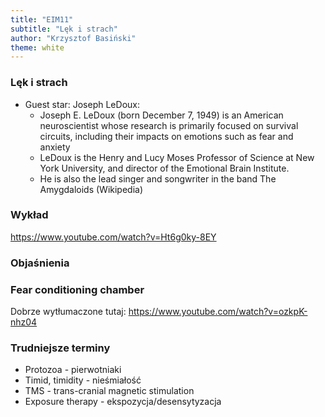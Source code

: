 ```yaml
---
title: "EIM11"
subtitle: "Lęk i strach"
author: "Krzysztof Basiński"
theme: white
---
```


### Lęk i strach

- Guest star: Joseph LeDoux:
	- Joseph E. LeDoux (born December 7, 1949) is an American neuroscientist whose research is primarily focused on survival circuits, including their impacts on emotions such as fear and anxiety 
	- LeDoux is the Henry and Lucy Moses Professor of Science at New York University, and director of the Emotional Brain Institute.
	- He is also the lead singer and songwriter in the band The Amygdaloids (Wikipedia)

### Wykład

<https://www.youtube.com/watch?v=Ht6g0ky-8EY>

### Objaśnienia

### Fear conditioning chamber

Dobrze wytłumaczone tutaj: <https://www.youtube.com/watch?v=ozkpK-nhz04>

### Trudniejsze terminy

- Protozoa - pierwotniaki
- Timid, timidity - nieśmiałość
- TMS - trans-cranial magnetic stimulation
- Exposure therapy - ekspozycja/desensytyzacja